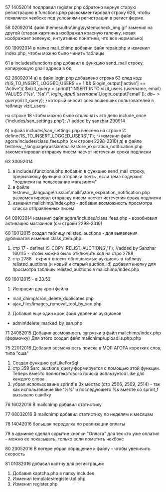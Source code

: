 ﻿57 14052014 
подправил register.php обратоно вернул старую регистрацию
в functions.php раскомментировал строку 626, чтобы появлялся чекбокс 
под условиями регистрации в регист форме.

58 02092014
файл themes\ultra\img\system\check_img.gif заменил на другой (старая картинка изображал красную галочку, новая изображает зеленую, интуитивно понятней, что все нормально)

60 19092014 в папке mail_chimp добавил файл repair.php и изменил index.php, чтобы можно было чинить таблицы

61 в includes\functions.php добавил в функцию send_mail строку, копирующую gnail адреса в бд

62 26092014
а) в файл login.php добавлено строка 63 след код:
			if(IS_TO_INSERT_LOGGED_USERS == 1 && $login_output['active'] == 'Active'){
			    $vizit_query = sprintf("INSERT INTO vizit_users (username, email) VALUES ('%s', '%s')", $login_output['username'],$login_output['email']);
				$db->query($vizit_query);
			}
   который вносит всех вошедших пользователей в таблицу vizit_users
   
   на строке 18 чтобы можно было отключать это дело
   include_once ('includes/san_settings.php'); // added by sanzhar 290914
   
б) в файл includes/san_settings.php внесено на строке 2:
   define('IS_TO_INSERT_LOGGED_USERS','1'); 
г) изменил файл agora/includes/class_fees.php (см строки 2298-2310)
д) в файле testnew__\language\russian\mails\store_expiration_notification.php закоментировал отправку писем насчет истечения срока подписки

63 30092014
1) в includes\functions.php добавил в функцию send_mail строку, прерывающу функцию отправки почты, если тема содержит "подписки на пользование магазином"
2) в файле testnew__\language\russian\mails\store_expiration_notification.php разкоментировал отправку писем насчет истечения срока подписки
3) изменил mailchimp/index.php - добавил возможность просмотра списка отправленных писем

64 09102014
изменил файл agora/includes/class_fees.php - возобновил активацию магазинов (см строки 2298-2310)

68 16012015
создал таблицу relisted_auctions - для выявления дубликатов
изменил class_item.php:
1) стр 17 - define('IS_COPY_RELIST_AUCTIONS','1'); //added by Sanzhar 160115 - чтобы можно было отключить код на стро 2788
2) стр 2788 - скрипт вносит обновляемые аукционы в таблицу relisted_auctions (и новый и старый auction_id)
добавил кнопку для просмотра таблицы relisted_auctions в mailchimp/index.php

69 16012015 - в 23.52
1. Исправил два крон файла 
- mail_chimp/cron_delete_duplicates.php
- ajax_files/images_removal_tool_by_san.php
2. Добавил еще один крон файл удаления аукционов
- admin\delete_marked_by_san.php

71 24082015
Добавил возможность загрузки в файл mailchimp/index.php (формочку)
Для этого создал файл mailchimp/uploadIls.php.php

75 22012016
Добавил возможность поиска в МОЯ АГОРА коротких слов, типа "сша"
1. Создал функцию getLikeForSql
2. стр 359 $src_auctions_query формируется с помощью этой функции. Теперь вместо полнотекстового поиска испльзуется Like для каждого слова
3. убрал использоваине sprintf в 3х местах (стр 2506, 2509, 2514) - так как использование like '%%' и последующего %s вместе со sprint_f вызывало ошибку 

76 16022016
В mailchimp добавил статистику

77 08032016
В mailchimp добавил статистику по неделям и месяцам

78 14042016
большая переделка по реализации оплаты

79 в админке сделал скрытие кнопки "Оплата" для тех кто уже оплатил - можно ее показывать, только если пометить чекбокс

80 20052016
В логере убрал обращение к файлу - чтобы увеличить скорость

81 01082016
добавил каптчу для регистрации:
1. Добавил kaptcha.php в папку includes
2. Изменил templates\register.tpl.php
3. Изменил register.php
